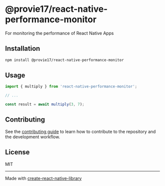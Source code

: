 # @provie17/react-native-performance-monitor

For monitoring the performance of React Native Apps

## Installation

```sh
npm install @provie17/react-native-performance-monitor
```

## Usage


```js
import { multiply } from 'react-native-performance-monitor';

// ...

const result = await multiply(3, 7);
```


## Contributing

See the [contributing guide](CONTRIBUTING.md) to learn how to contribute to the repository and the development workflow.

## License

MIT

---

Made with [create-react-native-library](https://github.com/callstack/react-native-builder-bob)

